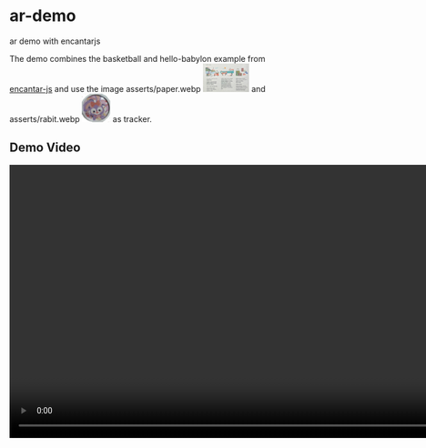 # ar-demo
ar demo with encantarjs

The demo combines the basketball and hello-babylon example from [encantar-js](https://github.com/alemart/encantar-js) and use the image asserts/paper.webp <img src="https://raw.githubusercontent.com/wolfboyyang/ar-demo/refs/heads/main/assets/paper.webp" height="50"> and asserts/rabit.webp <img src="https://raw.githubusercontent.com/wolfboyyang/ar-demo/refs/heads/main/assets/rabit.webp" height="50"> as tracker.

## Demo Video

<video with="240" height="480">
    <source src="https://github.com/wolfboyyang/ar-demo/raw/refs/heads/main/ar-demo.mp4">
</video>